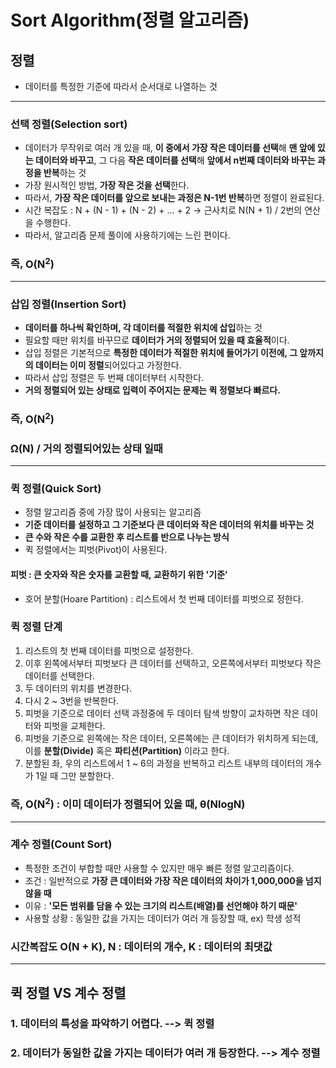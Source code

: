 # Sort Algorithm(정렬 알고리즘)

## 정렬
- 데이터를 특정한 기준에 따라서 순서대로 나열하는 것
---

### 선택 정렬(Selection sort)
- 데이터가 무작위로 여러 개 있을 때, **이 중에서 가장 작은 데이터를 선택**해 **맨 앞에 있는 데이터와 바꾸고**, 그 다음 **작은 데이터를 선택**해 **앞에서 n번째 데이터와 바꾸는 과정을 반복**하는 것
- 가장 원시적인 방법, **가장 작은 것을 선택**한다.
- 따라서, **가장 작은 데이터를 앞으로 보내는 과정은 N-1번 반복**하면 정렬이 완료된다.
- 시간 복잡도 : N + (N - 1) + (N - 2) + ... + 2 -> 근사치로 N(N + 1) / 2번의 연산을 수행한다.
- 따라서, 알고리즘 문제 풀이에 사용하기에는 느린 편이다.
### 즉, **O(N<sup>2</sup>)**

---
### 삽입 정렬(Insertion Sort)
- **데이터를 하나씩 확인하며, 각 데이터를 적절한 위치에 삽입**하는 것
- 필요할 때만 위치를 바꾸므로 **데이터가 거의 정렬되어 있을 때 효율적**이다.
- 삽입 정렬은 기본적으로 **특정한 데이터가 적절한 위치에 들어가기 이전에, 그 앞까지의 데이터는 이미 정렬**되어있다고 가정한다.
- 따라서 삽입 정렬은 두 번째 데이터부터 시작한다.
- **거의 정렬되어 있는 상태로 입력이 주어지는 문제는 퀵 정렬보다 빠르다.**

### 즉, **O(N<sup>2</sup>)**
### **&Omega;(N)** / 거의 정렬되어있는 상태 일때 

---
### 퀵 정렬(Quick Sort)
- 정렬 알고리즘 중에 가장 많이 사용되는 알고리즘
- **기준 데이터를 설정하고 그 기준보다 큰 데이터와 작은 데이터의 위치를 바꾸는 것**
- **큰 수와 작은 수를 교환한 후 리스트를 반으로 나누는 방식**
- 퀵 정렬에서는 피벗(Pivot)이 사용된다.
#### 피벗 : 큰 숫자와 작은 숫자를 교환할 때, 교환하기 위한 '기준'
- 호어 분할(Hoare Partition) : 리스트에서 첫 번째 데이터를 피벗으로 정한다.
### 퀵 정렬 단계
1. 리스트의 첫 번째 데이터를 피벗으로 설정한다.
2. 이후 왼쪽에서부터 피벗보다 큰 데이터를 선택하고, 오른쪽에서부터 피벗보다 작은 데이터를 선택한다.
3. 두 데이터의 위치를 변경한다.
4. 다시 2 ~ 3번을 반복한다. 
5. 피벗을 기준으로 데이터 선택 과정중에 두 데이터 탐색 방향이 교차하면 작은 데이터와 피벗을 교체한다.
6. 피벗을 기준으로 왼쪽에는 작은 데이터, 오른쪽에는 큰 데이터가 위치하게 되는데, 이를 **분할(Divide)** 혹은 **파티션(Partition)** 이라고 한다.
7. 분할된 좌, 우의 리스트에서 1 ~ 6의 과정을 반복하고 리스트 내부의 데이터의 개수가 1일 때 그만 분할한다.

### 즉, **O(N<sup>2</sup>)** : 이미 데이터가 정렬되어 있을 때, **&theta;(NlogN)** 

---
### 계수 정렬(Count Sort)
- 특정한 조건이 부합할 때만 사용할 수 있지만 매우 빠른 정렬 알고리즘이다.
- 조건 : 일반적으로 **가장 큰 데이터와 가장 작은 데이터의 차이가 1,000,000을 넘지 않을 때**
- 이유 : **'모든 범위를 담을 수 있는 크기의 리스트(배열)를 선언해야 하기 때문'**
- 사용할 상황 : 동일한 값을 가지는 데이터가 여러 개 등장할 때, ex) 학생 성적
### 시간복잡도 O(N + K), N : 데이터의 개수, K : 데이터의 최댓값

---

## 퀵 정렬 VS 계수 정렬

### 1. 데이터의 특성을 파악하기 어렵다. --> 퀵 정렬
### 2. 데이터가 동일한 값을 가지는 데이터가 여러 개 등장한다. --> 계수 정렬

